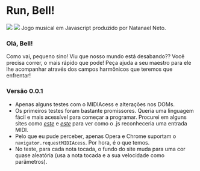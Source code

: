 # Run, Bell!

![](https://img.shields.io/github/stars/natanaelneto/run-bell.svg) ![](https://img.shields.io/github/forks/natanaelneto/run-bell.svg)
Jogo musical em Javascript produzido por Natanael Neto.
### Olá, Bell!
Como vai, pequeno sino! Viu que nosso mundo está desabando?? Você precisa correr, o mais rápido que pode! Peça ajuda a seu maestro para ele lhe acompanhar através dos campos harmônicos que teremos que enfrentar!
### Versão 0.0.1
 - Apenas alguns testes com o MIDIAcess e alterações nos DOMs.
 - Os primeiros testes foram bastante promissores. Queria uma linguagem fácil e mais acessível para começar a programar. Procurei em alguns sites como [*este*](https://www.smashingmagazine.com/2018/03/web-midi-api/) e [*este*](https://medium.com/swinginc/playing-with-midi-in-javascript-b6999f2913c3) para ver como o .js reconheceria uma entrada MIDI.
 - Pelo que eu pude perceber, apenas Opera e Chrome suportam o `navigator.requestMIDIAcess`. Por hora, é o que temos.
 - No teste, para cada nota tocada, o fundo do site muda para uma cor quase aleatória (usa a nota tocada e a sua velocidade como parâmetros).